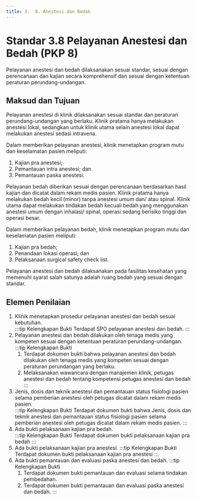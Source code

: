 ```yaml
---
title: 3.  8. Anestesi dan Bedah
---
```

# Standar 3.8 Pelayanan Anestesi dan Bedah (PKP 8) 
Pelayanan anestesi dan bedah dilaksanakan sesuai standar, sesuai dengan perencanaan dan kajian secara komprehensif dan sesuai dengan ketentuan peraturan perundang-undangan.  
## Maksud dan Tujuan 
Pelayanan anestesi di klinik dilaksanakan sesuai standar dan peraturan perundang-undangan yang berlaku. Klinik pratama hanya melakukan anestesi lokal, sedangkan untuk klinik utama selain anestesi lokal dapat melakukan anestesi sedasi intravena. 

Dalam memberikan pelayanan anestesi, klinik menetapkan program mutu dan keselamatan pasien meliputi: 
1. Kajian pra anestesi; 
2. Pemantauan intra anestesi; dan 
3. Pemantauan paska anestesi. 

Pelayanan bedah diberikan sesuai dengan perencanaan berdasarkan hasil kajian dan dicatat dalam rekam medis pasien. Klinik pratama hanya melakukan bedah kecil (minor) tanpa anestesi umum dan/ atau spinal.  Klinik utama dapat melakukan tindakan bedah kecuali bedah yang menggunakan anestesi umum dengan inhalasi/ spinal, operasi sedang berisiko tinggi dan operasi besar. 

Dalam memberikan pelayanan bedah, klinik menetapkan program mutu dan keselamatan pasien meliputi: 
1. Kajian pra bedah; 
2. Penandaan lokasi operasi; dan 
3. Pelaksanaan surgical safety check list. 

Pelayanan anestesi dan bedah dilaksanakan pada fasilitas kesehatan yang memenuhi syarat salah satunya adalah ruang bedah yang sesuai dengan standar. 

## Elemen Penilaian 
1. Klinik menetapkan prosedur pelayanan anestesi dan bedah sesuai kebutuhan.  
   :::tip Kelengkapan Bukti
   Terdapat SPO pelayanan anestesi dan bedah. 
   ::: 
2. Pelayanan anestesi dan bedah dilakukan oleh tenaga medis yang kompeten sesuai dengan ketentuan peraturan perundang-undangan.  
   :::tip Kelengkapan Bukti
   1. Terdapat dokumen bukti bahwa pelayanan anestesi dan bedah dilakukan oleh tenaga medis yang kompeten sesuai dengan peraturan perundangan yang berlaku.  
   2. Melaksanakan wawancara dengan manajemen klinik, petugas anestesi dan bedah tentang kompetensi petugas anestesi dan bedah 
   ::: 
1. Jenis, dosis dan teknik anestesi dan pemantauan status fisiologi pasien selama pemberian anestesi oleh petugas dicatat dalam rekam medis pasien.  
   :::tip Kelengkapan Bukti
   Terdapat dokumen bukti bahwa Jenis, dosis dan teknik anestesi dan pemantauan status fisiologi pasien selama pemberian anestesi oleh petugas dicatat dalam rekam medis pasien.
   ::: 
2. Ada bukti pelaksanaan kajian pra bedah.  
   :::tip Kelengkapan Bukti
   Terdapat 	dokumen 	bukti pelaksanaan kajian pra bedah 
   ::: 
3. Ada bukti pelaksanaan kajian pra anestesi. 
   :::tip Kelengkapan Bukti
   Terdapat 	dokumen 	bukti pelaksanaan kajian pra anestesi 
   ::: 
4. Ada bukti pemantauan dan evaluasi paska anestesi dan bedah. 
   :::tip Kelengkapan Bukti
   1. Terdapat dokumen bukti pemantauan dan evaluasi selama tindakan pembedahan. 
   2. Terdapat dokumen bukti pemantauan dan evaluasi paska anestesi dan bedah. 
   ::: 
